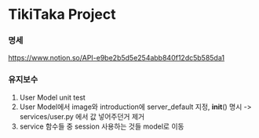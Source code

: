 # TikiTaka Project

### 명세
https://www.notion.so/API-e9be2b5d5e254abb840f12dc5b585da1

### 유지보수

1) User Model unit test
2) User Model에서 image와 introduction에 server_default 지정, __init__() 명시 -> services/user.py 에서 값 넣어주던거 제거
3) service 함수들 중 session 사용하는 것들 model로 이동